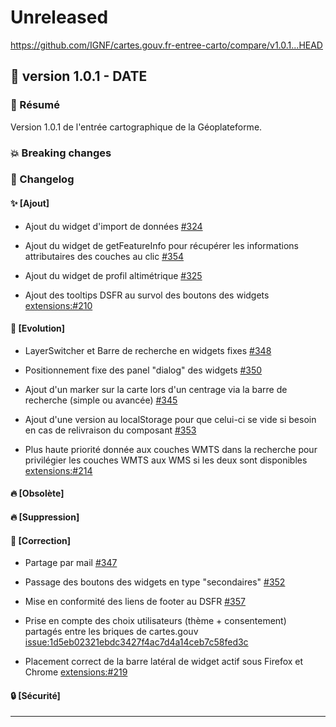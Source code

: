 # Unreleased

<https://github.com/IGNF/cartes.gouv.fr-entree-carto/compare/v1.0.1...HEAD>

## 🔖 version 1.0.1 - __DATE__

### 🎉 Résumé

Version 1.0.1 de l'entrée cartographique de la Géoplateforme.

### 💥 Breaking changes

### 📖 Changelog

#### ✨ [Ajout]

* Ajout du widget d'import de données [#324](https://github.com/IGNF/cartes.gouv.fr-entree-carto/pull/324)

* Ajout du widget de getFeatureInfo pour récupérer les informations attributaires des couches au clic [#354](https://github.com/IGNF/cartes.gouv.fr-entree-carto/pull/354)

* Ajout du widget de profil altimétrique [#325](https://github.com/IGNF/cartes.gouv.fr-entree-carto/pull/325)

* Ajout des tooltips DSFR au survol des boutons des widgets [extensions:#210](https://github.com/IGNF/geopf-extensions-openlayers/pull/210)

#### 🔨 [Evolution]

* LayerSwitcher et Barre de recherche en widgets fixes [#348](https://github.com/IGNF/cartes.gouv.fr-entree-carto/pull/348)

* Positionnement fixe des panel "dialog" des widgets [#350](https://github.com/IGNF/cartes.gouv.fr-entree-carto/pull/350)

* Ajout d'un marker sur la carte lors d'un centrage via la barre de recherche (simple ou avancée) [#345](https://github.com/IGNF/cartes.gouv.fr-entree-carto/pull/345)

* Ajout d'une version au localStorage pour que celui-ci se vide si besoin en cas de relivraison du composant [#353](https://github.com/IGNF/cartes.gouv.fr-entree-carto/pull/353)

* Plus haute priorité donnée aux couches WMTS dans la recherche pour privilégier les couches WMTS aux WMS si les deux sont disponibles [extensions:#214](https://github.com/IGNF/geopf-extensions-openlayers/pull/214)

#### 🔥 [Obsolète]

#### 🔥 [Suppression]

#### 🐛 [Correction]

* Partage par mail [#347](https://github.com/IGNF/cartes.gouv.fr-entree-carto/pull/347)

* Passage des boutons des widgets en type "secondaires" [#352](https://github.com/IGNF/cartes.gouv.fr-entree-carto/pull/352)

* Mise en conformité des liens de footer au DSFR [#357](https://github.com/IGNF/cartes.gouv.fr-entree-carto/pull/357)

* Prise en compte des choix utilisateurs (thème + consentement) partagés entre les briques de cartes.gouv [issue:1d5eb02321ebdc3427f4ac7d4a14ceb7c58fed3c](https://github.com/IGNF/cartes.gouv.fr-entree-carto/commit/1d5eb02321ebdc3427f4ac7d4a14ceb7c58fed3c)

* Placement correct de la barre latéral de widget actif sous Firefox et Chrome [extensions:#219](https://github.com/IGNF/geopf-extensions-openlayers/pull/219)

#### 🔒 [Sécurité]
---

